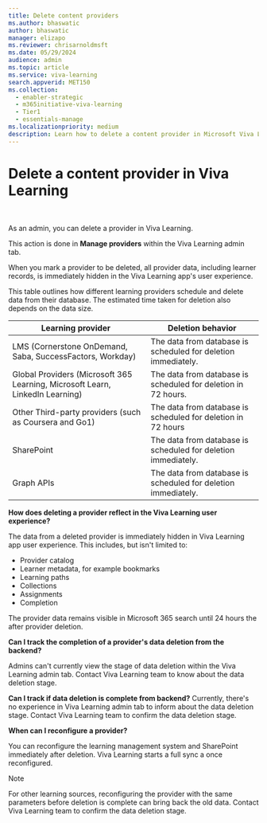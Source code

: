 ```yaml
---
title: Delete content providers
ms.author: bhaswatic
author: bhaswatic
manager: elizapo
ms.reviewer: chrisarnoldmsft
ms.date: 05/29/2024
audience: admin
ms.topic: article
ms.service: viva-learning
search.appverid: MET150
ms.collection:
  - enabler-strategic
  - m365initiative-viva-learning
  - Tier1
  - essentials-manage
ms.localizationpriority: medium
description: Learn how to delete a content provider in Microsoft Viva Learning.
---
```


# Delete a content provider in Viva Learning

  

As an admin, you can delete a provider in Viva Learning. 

This action is done in **Manage providers** within the Viva Learning admin tab.  

When you mark a provider to be deleted, all provider data, including learner records, is immediately hidden in the Viva Learning app's user experience.

This table outlines how different learning providers schedule and delete data from their database. 
The estimated time taken for deletion also depends on the data size.  

| Learning provider    | Deletion behavior   |
|---|---|
| LMS (Cornerstone OnDemand, Saba, SuccessFactors, Workday)    | The data from database is scheduled for deletion immediately.   |
| Global Providers (Microsoft 365 Learning, Microsoft Learn, LinkedIn Learning)  | The data from database is scheduled for deletion in 72 hours.   |
| Other Third-party providers (such as Coursera and Go1)   | The data from database is scheduled for deletion in 72 hours   |
| SharePoint  | The data from database is scheduled for deletion immediately.   |
| Graph APIs   | The data from database is scheduled for deletion immediately.   |

**How does deleting a provider reflect in the Viva Learning user experience?**

The data from a deleted provider is immediately hidden in Viva Learning app user experience. This includes, but isn't limited to:
- Provider catalog
- Learner metadata, for example bookmarks
- Learning paths
- Collections
- Assignments
- Completion

The provider data remains visible in Microsoft 365 search until 24 hours the after provider deletion.

**Can I track the completion of a provider's data deletion from the backend?**

Admins can't currently view the stage of data deletion within the Viva Learning admin tab. Contact Viva Learning team to know about the data deletion stage. 

**Can I track if data deletion is complete from backend?**
Currently, there's no experience in Viva Learning admin tab to inform about the data deletion stage. Contact Viva Learning team to confirm the data deletion stage.  

**When can I reconfigure a provider?**

You can reconfigure the learning management system  and SharePoint immediately after deletion. Viva Learning starts a full sync a once reconfigured.
  
> [!NOTE]
> For other learning sources, reconfiguring the provider with the same parameters before deletion is complete can bring back the old data. Contact Viva Learning team to confirm the data deletion stage.